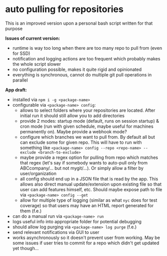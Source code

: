 # auto pulling for repositories

This is an improved version upon a personal bash script written for that purpose

**Issues of current version:**
- runtime is way too long when there are too many repo to pull from (even for SSD)
- notification and logging actions are too frequent which probably makes the whole script slower
- no configuration possible, makes it quite rigid and opinionated
- everything is synchronous, cannot do multiple git pull operations in parallel

**App draft:**
- installed via `npm i -g <package-name>`
- configurable via `<package-name> config`:
  - allows to select folders where your repositories are located. After initial run it should still allow you to add directories
  - provide 2 modes: startup mode (default, runs on session startup) & cron mode (run with given schedule, maybe useful for machines permanently on). Maybe provide a webhook mode?
  - configure which branches we want to pull from. By default all but can exclude some for given repo. This will have to run with something like `<package-name> config --repo <repo-name> --exclude <branch-to-exclude>`
  - maybe provide a regex option for pulling from repo which matches that regex (let's say if somebody wants to auto-pull only from ABCcompany/... but not mygit/...). Or simply allow a filter by user/organization
  - all config should end up in a JSON file that is read by the app. This allows also direct manual update/extension upon existing file so that user can add features himself, etc. Should maybe expose path to file via `<package-name> config --get`
  - allow for multiple type of logging (similar as what `nyc` does for test coverage) so that users may have an HTML report generated for them (f.e.)
- can do a manual run via `<package-name> run`
- logs useful info into appropriate folder for potential debugging
- should allow log purging via `<package-name> log purge` (f.e.)
- send relevant notifications via GUI to user
- works asynchronously so it doesn't prevent user from working. May be some issues if user tries to commit for a repo which didn't get updated yet though...
